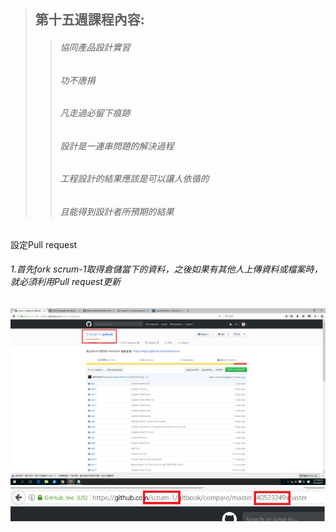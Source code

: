 > ## 第十五週課程內容:
>
> > ###### 協同產品設計實習
> >
> > ###### 功不唐捐
> >
> > ###### 凡走過必留下痕跡
> >
> > ###### 設計是一連串問題的解決過程
> >
> > ###### 工程設計的結果應該是可以讓人依循的
> >
> > ###### 且能得到設計者所預期的結果

設定Pull request

###### 1.首先fork scrum-1取得倉儲當下的資料，之後如果有其他人上傳資料或檔案時，就必須利用Pull request更新

![](/assets/2.png)![](/assets/4.png)

